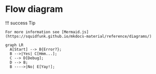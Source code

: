 # Flow diagram

!!! success Tip
    
    For more information see [Mermaid.js](https://squidfunk.github.io/mkdocs-material/reference/diagrams/)
    
```mermaid
graph LR
  A[Start] --> B{Error?};
  B -->|Yes| C[Hmm...];
  C --> D[Debug];
  D --> B;
  B ---->|No| E[Yay!];
```
